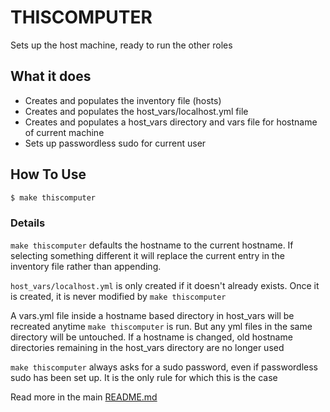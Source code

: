 # THISCOMPUTER

Sets up the host machine, ready to run the other roles

## What it does

* Creates and populates the inventory file (hosts)
* Creates and populates the host_vars/localhost.yml file
* Creates and populates a host_vars directory and vars file for hostname of current machine
* Sets up passwordless sudo for current user

## How To Use

```bash
$ make thiscomputer
```

### Details

`make thiscomputer` defaults the hostname to the current hostname. If selecting something different it will replace the current entry in the inventory file rather than appending.

`host_vars/localhost.yml` is only created if it doesn't already exists. Once it is created, it is never modified by `make thiscomputer`

A vars.yml file inside a hostname based directory in host_vars will be recreated anytime `make thiscomputer` is run. But any yml files in the same directory will be untouched. If a hostname is changed, old hostname directories remaining in the host_vars directory are no longer used

`make thiscomputer` always asks for a sudo password, even if passwordless sudo has been set up. It is the only rule for which this is the case


Read more in the main [README.md](../README.md)
